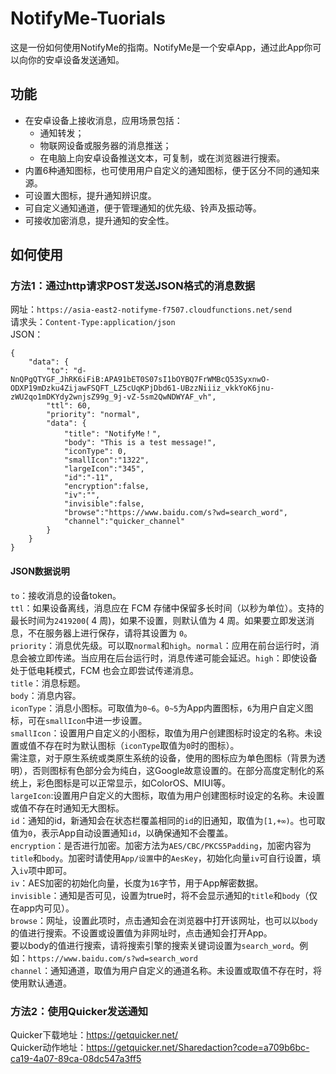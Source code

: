 # NotifyMe-Tuorials
这是一份如何使用NotifyMe的指南。NotifyMe是一个安卓App，通过此App你可以向你的安卓设备发送通知。
## 功能
* 在安卓设备上接收消息，应用场景包括：  
  * 通知转发；  
  * 物联网设备或服务器的消息推送；  
  * 在电脑上向安卓设备推送文本，可复制，或在浏览器进行搜索。  
* 内置6种通知图标，也可使用用户自定义的通知图标，便于区分不同的通知来源。  
* 可设置大图标，提升通知辨识度。  
* 可自定义通知通道，便于管理通知的优先级、铃声及振动等。  
* 可接收加密消息，提升通知的安全性。  
## 如何使用
### 方法1：通过http请求POST发送JSON格式的消息数据  
网址：```https://asia-east2-notifyme-f7507.cloudfunctions.net/send```  
请求头：```Content-Type:application/json```  
JSON：  
```
{
    "data": {
        "to": "d-NnQPgQTYGF_JhRK6iFiB:APA91bET0S07sI1bOYBQ7FrWMBcQ53SyxnwO-ODXP19mDzku4ZijawFSQFT_LZ5cUqKPjDbd61-UBzzNiiiz_vkkYoK6jnu-zWU2qo1mDKYdy2wnjsZ99g_9j-vZ-5sm2QwNDWYAF_vh",
        "ttl": 60,
        "priority": "normal",
        "data": {
            "title": "NotifyMe！",
            "body": "This is a test message!",
            "iconType": 0,
            "smallIcon":"1322",
            "largeIcon":"345",
            "id":"-11",
            "encryption":false,
            "iv":"",
            "invisible":false,
            "browse":"https://www.baidu.com/s?wd=search_word",
            "channel":"quicker_channel"
        }
    }
}
```
#### JSON数据说明  
```to```：接收消息的设备token。  
```ttl```：如果设备离线，消息应在 FCM 存储中保留多长时间（以秒为单位）。支持的最长时间为```2419200```( 4 周)，如果不设置，则默认值为 4 周。如果要立即发送消息，不在服务器上进行保存，请将其设置为 ```0```。  
```priority```：消息优先级。可以取```normal```和```high```。```normal```：应用在前台运行时，消息会被立即传递。当应用在后台运行时，消息传递可能会延迟。```high```：即使设备处于低电耗模式，FCM 也会立即尝试传递消息。  
```title```：消息标题。  
```body```：消息内容。  
```iconType```：消息小图标。可取值为```0~6```。```0~5```为App内置图标，```6```为用户自定义图标，可在```smallIcon```中进一步设置。  
```smallIcon```：设置用户自定义的小图标，取值为用户创建图标时设定的名称。未设置或值不存在时为默认图标（```iconType```取值为```0```时的图标）。  
          需注意，对于原生系统或类原生系统的设备，使用的图标应为单色图标（背景为透明），否则图标有色部分会为纯白，这Google故意设置的。在部分高度定制化的系统上，彩色图标是可以正常显示，如ColorOS、MIUI等。  
```largeIcon```:设置用户自定义的大图标，取值为用户创建图标时设定的名称。未设置或值不存在时通知无大图标。  
```id```：通知的id，新通知会在状态栏覆盖相同的```id```的旧通知，取值为```[1,+∞)```。也可取值为```0```，表示App自动设置通知```id```，以确保通知不会覆盖。  
```encryption```：是否进行加密。加密方法为```AES/CBC/PKCS5Padding```，加密内容为```title```和```body```。加密时请使用```App/设置```中的```AesKey```，初始化向量```iv```可自行设置，填入```iv```项中即可。  
```iv```：AES加密的初始化向量，长度为```16```字节，用于App解密数据。  
```invisible```：通知是否可见，设置为true时，将不会显示通知的```title```和```body```（仅在app内可见）。  
```browse```：网址，设置此项时，点击通知会在浏览器中打开该网址，也可以以```body```的值进行搜索。不设置或设置值为非网址时，点击通知会打开App。  
要以body的值进行搜索，请将搜索引擎的搜索关键词设置为```search_word```。例如：```https://www.baidu.com/s?wd=search_word```  
```channel```：通知通道，取值为用户自定义的通道名称。未设置或取值不存在时，将使用默认通道。  
### 方法2：使用Quicker发送通知  
Quicker下载地址：https://getquicker.net/  
Quicker动作地址：https://getquicker.net/Sharedaction?code=a709b6bc-ca19-4a07-89ca-08dc547a3ff5  
